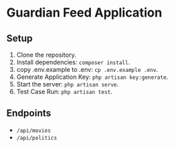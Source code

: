 # Guardian Feed Application

## Setup
1. Clone the repository.
2. Install dependencies: `composer install`.
3. copy .env.example to .env: `cp .env.example .env`.
3. Generate Application Key: `php artisan key:generate`.
3. Start the server: `php artisan serve`.
3. Test Case Run: `php artisan test`.

## Endpoints
- `/api/movies`
- `/api/politics`
